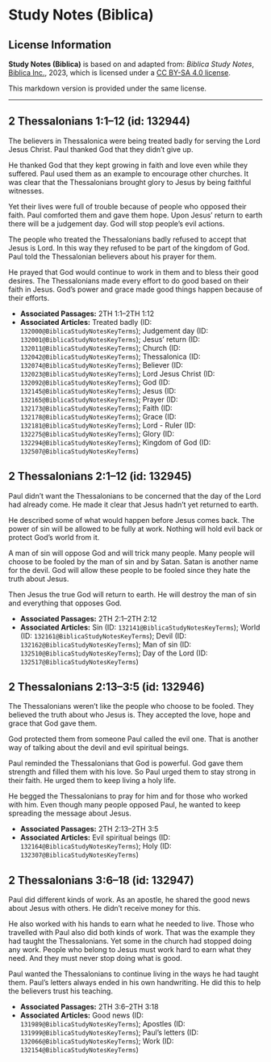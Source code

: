 # Study Notes (Biblica)

## License Information

**Study Notes (Biblica)** is based on and adapted from: _Biblica Study Notes_, [Biblica Inc.](https://www.biblica.com/), 2023, which is licensed under a [CC BY-SA 4.0 license](https://creativecommons.org/licenses/by-sa/4.0/legalcode.en).

This markdown version is provided under the same license.



--------------------------------

## 2 Thessalonians 1:1–12 (id: 132944)

The believers in Thessalonica were being treated badly for serving the Lord Jesus Christ. Paul thanked God that they didn’t give up.

He thanked God that they kept growing in faith and love even while they suffered. Paul used them as an example to encourage other churches. It was clear that the Thessalonians brought glory to Jesus by being faithful witnesses.

Yet their lives were full of trouble because of people who opposed their faith. Paul comforted them and gave them hope. Upon Jesus’ return to earth there will be a judgement day. God will stop people’s evil actions.

The people who treated the Thessalonians badly refused to accept that Jesus is Lord. In this way they refused to be part of the kingdom of God. Paul told the Thessalonian believers about his prayer for them.

He prayed that God would continue to work in them and to bless their good desires. The Thessalonians made every effort to do good based on their faith in Jesus. God’s power and grace made good things happen because of their efforts.

* **Associated Passages:** 2TH 1:1–2TH 1:12
* **Associated Articles:** Treated badly (ID: `132000@BiblicaStudyNotesKeyTerms`); Judgement day (ID: `132001@BiblicaStudyNotesKeyTerms`); Jesus’ return (ID: `132011@BiblicaStudyNotesKeyTerms`); Church (ID: `132042@BiblicaStudyNotesKeyTerms`); Thessalonica (ID: `132074@BiblicaStudyNotesKeyTerms`); Believer (ID: `132023@BiblicaStudyNotesKeyTerms`); Lord Jesus Christ (ID: `132092@BiblicaStudyNotesKeyTerms`); God (ID: `132145@BiblicaStudyNotesKeyTerms`); Jesus (ID: `132165@BiblicaStudyNotesKeyTerms`); Prayer (ID: `132173@BiblicaStudyNotesKeyTerms`); Faith (ID: `132178@BiblicaStudyNotesKeyTerms`); Grace (ID: `132181@BiblicaStudyNotesKeyTerms`); Lord - Ruler (ID: `132275@BiblicaStudyNotesKeyTerms`); Glory (ID: `132294@BiblicaStudyNotesKeyTerms`); Kingdom of God (ID: `132507@BiblicaStudyNotesKeyTerms`)

## 2 Thessalonians 2:1–12 (id: 132945)

Paul didn’t want the Thessalonians to be concerned that the day of the Lord had already come. He made it clear that Jesus hadn’t yet returned to earth.

He described some of what would happen before Jesus comes back. The power of sin will be allowed to be fully at work. Nothing will hold evil back or protect God’s world from it.

A man of sin will oppose God and will trick many people. Many people will choose to be fooled by the man of sin and by Satan. Satan is another name for the devil. God will allow these people to be fooled since they hate the truth about Jesus.

Then Jesus the true God will return to earth. He will destroy the man of sin and everything that opposes God.

* **Associated Passages:** 2TH 2:1–2TH 2:12
* **Associated Articles:** Sin (ID: `132141@BiblicaStudyNotesKeyTerms`); World (ID: `132161@BiblicaStudyNotesKeyTerms`); Devil (ID: `132162@BiblicaStudyNotesKeyTerms`); Man of sin (ID: `132510@BiblicaStudyNotesKeyTerms`); Day of the Lord (ID: `132517@BiblicaStudyNotesKeyTerms`)

## 2 Thessalonians 2:13–3:5 (id: 132946)

The Thessalonians weren’t like the people who choose to be fooled. They believed the truth about who Jesus is. They accepted the love, hope and grace that God gave them.

God protected them from someone Paul called the evil one. That is another way of talking about the devil and evil spiritual beings.

Paul reminded the Thessalonians that God is powerful. God gave them strength and filled them with his love. So Paul urged them to stay strong in their faith. He urged them to keep living a holy life.

He begged the Thessalonians to pray for him and for those who worked with him. Even though many people opposed Paul, he wanted to keep spreading the message about Jesus.

* **Associated Passages:** 2TH 2:13–2TH 3:5
* **Associated Articles:** Evil spiritual beings (ID: `132164@BiblicaStudyNotesKeyTerms`); Holy (ID: `132307@BiblicaStudyNotesKeyTerms`)

## 2 Thessalonians 3:6–18 (id: 132947)

Paul did different kinds of work. As an apostle, he shared the good news about Jesus with others. He didn’t receive money for this.

He also worked with his hands to earn what he needed to live. Those who travelled with Paul also did both kinds of work. That was the example they had taught the Thessalonians. Yet some in the church had stopped doing any work. People who belong to Jesus must work hard to earn what they need. And they must never stop doing what is good.

Paul wanted the Thessalonians to continue living in the ways he had taught them. Paul’s letters always ended in his own handwriting. He did this to help the believers trust his teaching.

* **Associated Passages:** 2TH 3:6–2TH 3:18
* **Associated Articles:** Good news (ID: `131989@BiblicaStudyNotesKeyTerms`); Apostles (ID: `131999@BiblicaStudyNotesKeyTerms`); Paul’s letters (ID: `132066@BiblicaStudyNotesKeyTerms`); Work (ID: `132154@BiblicaStudyNotesKeyTerms`)

